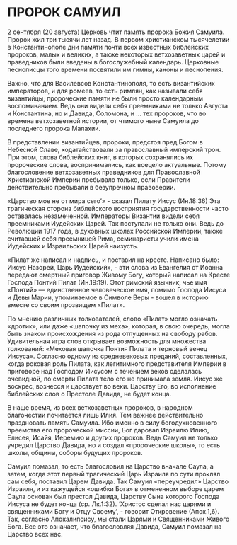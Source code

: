 # ПРОРОК САМУИЛ

2 сентября (20 августа) Церковь чтит память пророка Божия Самуила. Пророк жил три тысячи лет назад. В первом христианском тысячелетии в Константинополе дни памяти почти всех известных библейских пророков, малых и великих, а также некоторых ветхозаветных царей и праведников были введены в богослужебный календарь. Церковные песнописцы того времени посвятили им гимны, каноны и песнопения.

Важно, что для Василевсов Константинополя, то есть византийских императоров, и для ромеев, то есть римлян, как называли себя византийцы, пророческие памяти не были просто календарным воспоминанием. Ведь они видели себя преемниками не только Августа и Константина, но и Давида, Соломона, и … тех пророков, что во времена ветхозаветной истории, от чтимого ныне Самуила до последнего пророка Малахии.

В представлении византийцев, пророки, предстоя пред Богом в Небесной Славе, ходатайствовали за православный имперский трон. При этом, слова библейских книг, в которых сохранялись их пророческие слова, воспринимались, как всецело актуальные. Потому благословение ветхозаветных праведников для Православной Христианской Империи пребывало только, если Правители действительно пребывали в безупречном правоверии.

«Царство мое не от мира сего’» - сказал Пилату Иисус (Ин.18:36) Эта трагическая сторона библейского восприятия государственности часто оставалась незамеченной. Императоры Византии видели себя преемниками Иудейских Царей. Так поступали не только они. Ведь до Революции 1917 года, в духовных школах Российской Империи, также считавшей себя преемницей Рима, семинаристы учили имена Иудейских и Израильских Царей наизусть.

«Пилат же написал и надпись, и поставил на кресте. Написано было: Иисус Назорей, Царь Иудейский», - эти слова из Евангелия от Иоанна передают смертный приговор Живому Богу, который написал на Кресте Господа Понтий Пилат (Ин.19:19). Этот римский язычник, чье имя «Понтий» — единственное человеческое имя, помимо Господа Иисуса и Девы Марии, упоминаемое в Символе Веры - вошел в историю вместе со своим прозвищем «Пилат».

По мнению различных толкователей, слово «Пилат» могло означать «дротик», или даже «шапочку из меха», которая, в свою очередь, могла быть знаком происхождения из рода отпущенных на свободу рабов. Удивительная игра слов открывает возможность для множества толкований: «Меховая шапочка Понтия Пилата и терновый венец Иисуса». Согласно одному из средневековых преданий, составленных, когда роковая роль Пилата, как легитимного представителя Империи в приговоре над Господом Иисусом с течением веков сделалась очевидной, по смерти Пилата тело его не принимала земля. Иисус же воскрес, вознесся и царствует во веки. Царству Его, во исполнение библейских слов о Престоле Давида, не будет конца.

В наше время, из всех ветхозаветных пророков, в народном благочестии почитается лишь Илия.  Тем важнее действительно праздновать память Самуила. Ибо именно в силу богодухновенного преемства его пророческой миссии, Бог даровал Израилю Илию, Елисея, Исайя, Иеремию и других пророков.  Ведь Самуил не только учредил Царство Давида, но и создал «пророческие школы», то есть школы, общины, соборы будущих пророков.

Самуил помазал, то есть благословил на Царство вначале Саула, а затем, когда этот первый трагический Царь Израиля по сути проклял сам себя, поставил Царем Давида. Так Самуил «переучредил» Царство Израиля, и из кажущейся «ошибки Бога» в отмененном выборе царем Саула основан был престол Давида, Царству Сына которого Господа Иисуса не будет конца (ср. Лк.1:32). ‘Христос сделал нас царями и священниками Богу и Отцу Своему’, - говорит Откровение (Апок.1,6). Так, согласно Апокалипсису, мы стали Царями и Священниками Живого Бога. Все это означает, что благословляя Давида, Самуил помазал на Царство всех нас.
